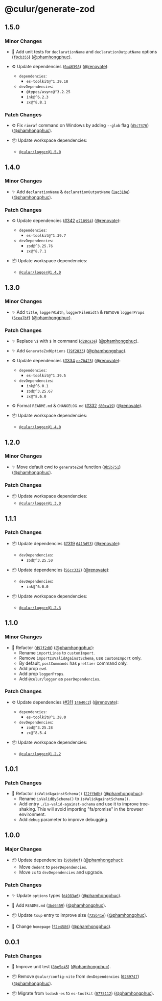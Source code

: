 # @culur/generate-zod

## 1.5.0

### Minor Changes

- 🚨 Add unit tests for `declarationName` and `declarationOutputName` options ([`f0cb355`](https://github.com/culur/culur/commit/f0cb355e7ffd287f70f48d91bc064576a5bab469)) ([@phamhongphuc](https://github.com/phamhongphuc)).

- ⚙️ Update dependencies ([`0a46398`](https://github.com/culur/culur/commit/0a463980038fd746a94bc89628340a858ff12174)) ([@renovate](https://github.com/apps/renovate)):
  - `dependencies`:
    - `es-toolkit@^1.39.10`
  - `devDependencies`:
    - `@types/async@^3.2.25`
    - `ink@^6.2.3`
    - `zx@^8.8.1`

### Patch Changes

- ⚙️ Fix `rimraf` command on Windows by adding `--glob` flag ([`d5c7476`](https://github.com/culur/culur/commit/d5c7476e65e7c96f2f74788b5a284ae7661ccb5b)) ([@phamhongphuc](https://github.com/phamhongphuc)).

- 📦 Update workspace dependencies:
  - [`@culur/logger@1.5.0`](https://github.com/culur/culur/tree/main/packages/logger#readme)

## 1.4.0

### Minor Changes

- ✨ Add `declarationName` & `declarationOutputName` ([`1ac31be`](https://github.com/culur/culur/commit/1ac31bebb0def4e428a3fa4a3341353af938f058)) ([@phamhongphuc](https://github.com/phamhongphuc)).

### Patch Changes

- ⚙️ Update dependencies ([#342](https://github.com/culur/culur/pull/342) [`e718994`](https://github.com/culur/culur/commit/e7189942f190e948ac0353d2d0f58da14a5867fe)) ([@renovate](https://github.com/apps/renovate)):
  - `dependencies`:
    - `es-toolkit@^1.39.7`
  - `devDependencies`:
    - `zod@^3.25.76`
    - `zx@^8.7.1`

- 📦 Update workspace dependencies:
  - [`@culur/logger@1.4.0`](https://github.com/culur/culur/tree/main/packages/logger#readme)

## 1.3.0

### Minor Changes

- ✨ Add `title`, `loggerWidth`, `loggerFileWidth` & remove `loggerProps` ([`5cea7bf`](https://github.com/culur/culur/commit/5cea7bf935817d82820f22a5ed8459e6578dba92)) ([@phamhongphuc](https://github.com/phamhongphuc)).

### Patch Changes

- ✨ Replace `\$` with `$` in command ([`d28ca3e`](https://github.com/culur/culur/commit/d28ca3e28eb3f4f0c396469385ac66dbf52185c0)) ([@phamhongphuc](https://github.com/phamhongphuc)).

- ✨ Add `GenerateZodOptions` ([`79f2833`](https://github.com/culur/culur/commit/79f28335f99f4d836d9cb0eb77bb1754e9272dec)) ([@phamhongphuc](https://github.com/phamhongphuc)).

- ⚙️ Update dependencies ([#334](https://github.com/culur/culur/pull/334) [`ec70423`](https://github.com/culur/culur/commit/ec704234132a6ac121780f8cfd4c0201eda90729)) ([@renovate](https://github.com/apps/renovate)):
  - `dependencies`:
    - `es-toolkit@^1.39.5`
  - `devDependencies`:
    - `ink@^6.0.1`
    - `zod@^3.25.67`
    - `zx@^8.6.0`

- ⚙️ Format `README.md` & `CHANGELOG.md` ([#332](https://github.com/culur/culur/pull/332) [`f80ca19`](https://github.com/culur/culur/commit/f80ca193496caa19abf584454b7740070c7ad7dc)) ([@renovate](https://github.com/apps/renovate)).

- 📦 Update workspace dependencies:
  - [`@culur/logger@1.4.0`](https://github.com/culur/culur/tree/main/packages/logger#readme)

## 1.2.0

### Minor Changes

- ✨ Move default cwd to `generateZod` function ([`0b5b751`](https://github.com/culur/culur/commit/0b5b751ef7a580d7e82dee96d5478d9f5697f298)) ([@phamhongphuc](https://github.com/phamhongphuc)).

### Patch Changes

- 📦 Update workspace dependencies:
  - [`@culur/logger@1.3.0`](https://github.com/culur/culur/tree/main/packages/logger#readme)

## 1.1.1

### Patch Changes

- 📦 Update dependencies ([#319](https://github.com/culur/culur/pull/319) [`6413d53`](https://github.com/culur/culur/commit/6413d5311acb30779eb52a25baed0f19f10998dc)) ([@renovate](https://github.com/apps/renovate)):
  - `devDependencies`:
    - `zod@^3.25.50`

- 📦 Update dependencies ([`56cc332`](https://github.com/culur/culur/commit/56cc332f48ef070cefeef0a670aa06f0fe3b5103)) ([@renovate](https://github.com/apps/renovate)):
  - `devDependencies`:
    - `ink@^6.0.0`

- 📦 Update workspace dependencies:
  - [`@culur/logger@1.2.3`](https://github.com/culur/culur/tree/main/packages/logger#readme)

## 1.1.0

### Minor Changes

- 🔨 Refactor ([`d97f2d0`](https://github.com/culur/culur/commit/d97f2d0ca85ba106f145b9d3e1b521cf3ca401c4)) ([@phamhongphuc](https://github.com/phamhongphuc)):
  - Rename `importLines` to `customImport`.
  - Remove `importIsValidAgainstSchema`, use `customImport` only.
  - By default, `postCommands` has `prettier` command only.
  - Add prop `cwd`.
  - Add prop `loggerProps`.
  - Add `@culur/logger` as `peerDependencies`.

### Patch Changes

- ⚙️ Update dependencies ([#311](https://github.com/culur/culur/pull/311) [`14640c2`](https://github.com/culur/culur/commit/14640c2b0b84e2f52ca7556c50043418d8dfcd45)) ([@renovate](https://github.com/apps/renovate)):
  - `dependencies`:
    - `es-toolkit@^1.38.0`
  - `devDependencies`:
    - `zod@^3.25.28`
    - `zx@^8.5.4`

- 📦 Update workspace dependencies:
  - [`@culur/logger@1.2.2`](https://github.com/culur/culur/tree/main/packages/logger#readme)

## 1.0.1

### Patch Changes

- 🔨 Refactor `isValidAgainstSchema()` ([`22ffb0b`](https://github.com/culur/culur/commit/22ffb0b6cb5d1d26d4638fa47e76c818f6ba9b14)) ([@phamhongphuc](https://github.com/phamhongphuc)):
  - Rename `isValidBySchema()` to `isValidAgainstSchema()`.
  - Add entry `./is-valid-against-schema` and use it to improve tree-shaking. This will avoid importing "fs/promise" in the browser environment.
  - Add `debug` parameter to improve debugging.

## 1.0.0

### Major Changes

- 📦 Update dependencies ([`50b8b0f`](https://github.com/culur/culur/commit/50b8b0f7972c921c86c88a8b2b7a3d291bfb0a4a)) ([@phamhongphuc](https://github.com/phamhongphuc)):
  - Move `dedent` to `peerDependencies`.
  - Move `zx` to `devDependencies` and upgrade.

### Patch Changes

- ✨ Update `options` types ([`d4983a6`](https://github.com/culur/culur/commit/d4983a6313f3fee34e120fb2ad480ef4f31312e0)) ([@phamhongphuc](https://github.com/phamhongphuc)).

- 📝 Add `README.md` ([`3bd6459`](https://github.com/culur/culur/commit/3bd6459d9484862efa137f4a072be66834f0665c)) ([@phamhongphuc](https://github.com/phamhongphuc)).

- 📦 Update `tsup` entry to improve size ([`725b41e`](https://github.com/culur/culur/commit/725b41ece53848a0135540d7cb4c5e617fabec89)) ([@phamhongphuc](https://github.com/phamhongphuc)).

- 📝 Change `homepage` ([`f2e4586`](https://github.com/culur/culur/commit/f2e45865408899b9e6c22d4826ffa2dd34d1bc96)) ([@phamhongphuc](https://github.com/phamhongphuc)).

## 0.0.1

### Patch Changes

- 🚨 Improve unit test ([`8be5e45`](https://github.com/culur/culur/commit/8be5e45d50da5c85fead7df94365d32f786f31bb)) ([@phamhongphuc](https://github.com/phamhongphuc)).

- 📦 Remove `@culur/config-vite` from `devDependencies` ([`0289747`](https://github.com/culur/culur/commit/02897471b2b06f5330428fc1247158afb7365cc4)) ([@phamhongphuc](https://github.com/phamhongphuc)).

- 📦 Migrate from `lodash-es` to `es-toolkit` ([`0775112`](https://github.com/culur/culur/commit/07751126f036ad60fe5cc594c4a4474af04e2d00)) ([@phamhongphuc](https://github.com/phamhongphuc)).
